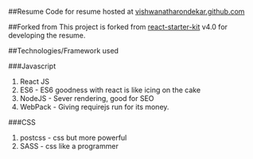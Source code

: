 ##Resume
Code for resume hosted at [vishwanatharondekar.github.com](vishwanatharondekar.github.com)

##Forked from
This project is forked from [react-starter-kit](https://github.com/kriasoft/react-starter-kit) v4.0 for developing the resume.

##Technologies/Framework used

###Javascript
1. React JS 
2. ES6 - ES6 goodness with react is like icing on the cake
3. NodeJS - Sever rendering, good for SEO
4. WebPack - Giving requirejs run for its money.

###CSS
1. postcss - css but more powerful
2. SASS - css like a programmer
